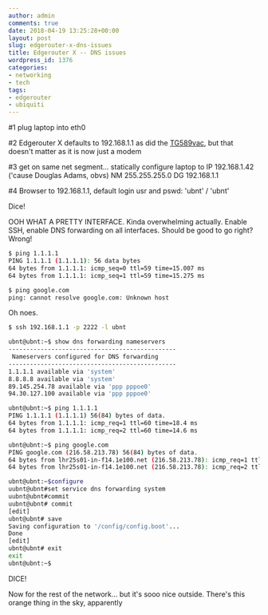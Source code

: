 ```yaml
---
author: admin
comments: true
date: 2018-04-19 13:25:28+00:00
layout: post
slug: edgerouter-x-dns-issues
title: Edgerouter X -- DNS issues
wordpress_id: 1376
categories:
- networking
- tech
tags:
- edgerouter
- ubiquiti
---
```


#1 plug laptop into eth0

#2 Edgerouter X defaults to 192.168.1.1 as did the [TG589vac](http://stephen.yearl.us/technicolor-mediaaccess-tg589vac-in-bridge-mode/), but that doesn't matter as it is now just a modem

#3 get on same net segment... statically configure laptop to
IP  192.168.1.42 ('cause Douglas Adams, obvs)
NM  255.255.255.0
DG  192.168.1.1

#4 Browser to 192.168.1.1, default login usr and pswd: 'ubnt' / 'ubnt'

Dice!

OOH WHAT A PRETTY INTERFACE. Kinda overwhelming actually. Enable SSH, enable DNS forwarding on all interfaces. Should be good to go right? Wrong!

```bash
$ ping 1.1.1.1
PING 1.1.1.1 (1.1.1.1): 56 data bytes
64 bytes from 1.1.1.1: icmp_seq=0 ttl=59 time=15.007 ms
64 bytes from 1.1.1.1: icmp_seq=1 ttl=59 time=15.275 ms

$ ping google.com
ping: cannot resolve google.com: Unknown host
```

Oh noes.

```bash
$ ssh 192.168.1.1 -p 2222 -l ubnt

ubnt@ubnt:~$ show dns forwarding nameservers
-----------------------------------------------
 Nameservers configured for DNS forwarding
-----------------------------------------------
1.1.1.1 available via 'system'
8.8.8.8 available via 'system'
89.145.254.78 available via 'ppp pppoe0'
94.30.127.100 available via 'ppp pppoe0'

ubnt@ubnt:~$ ping 1.1.1.1
PING 1.1.1.1 (1.1.1.1) 56(84) bytes of data.
64 bytes from 1.1.1.1: icmp_req=1 ttl=60 time=18.4 ms
64 bytes from 1.1.1.1: icmp_req=2 ttl=60 time=14.6 ms

ubnt@ubnt:~$ ping google.com
PING google.com (216.58.213.78) 56(84) bytes of data.
64 bytes from lhr25s01-in-f14.1e100.net (216.58.213.78): icmp_req=1 ttl=57 time=15.3 ms
64 bytes from lhr25s01-in-f14.1e100.net (216.58.213.78): icmp_req=2 ttl=57 time=15.3 ms

ubnt@ubnt:~$configure
uubnt@ubnt#set service dns forwarding system
uubnt@ubnt#commit
uubnt@ubnt# commit
[edit]
ubnt@ubnt# save
Saving configuration to '/config/config.boot'...
Done
[edit]
ubnt@ubnt# exit
exit
ubnt@ubnt:~$
```

DICE!

Now for the rest of the network... but it's sooo nice outside. There's this orange thing in the sky, apparently
